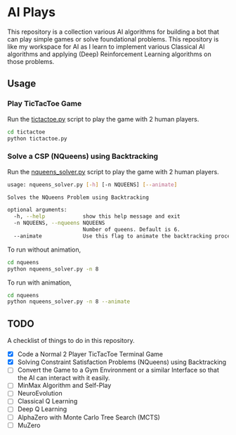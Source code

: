 # AI Plays

This repository is a collection various AI algorithms for building a bot that can play simple games or solve foundational problems. This repository is like my workspace for AI as I learn to implement various Classical AI algorithms and applying (Deep) Reinforcement Learning algorithms on those problems.

## Usage

### Play TicTacToe Game

Run the [tictactoe.py](tictactoe/tictactoe.py) script to play the game with 2 human players.

```bash
cd tictactoe
python tictactoe.py
```

### Solve a CSP (NQueens) using Backtracking

Run the [nqueens_solver.py](nqueens/nqueens_solver.py) script to play the game with 2 human players.

```bash
usage: nqueens_solver.py [-h] [-n NQUEENS] [--animate]

Solves the NQueens Problem using Backtracking

optional arguments:
  -h, --help            show this help message and exit
  -n NQUEENS, --nqueens NQUEENS
                        Number of queens. Default is 6.
  --animate             Use this flag to animate the backtracking process as it explores and places the queens on the board.
```

To run without animation,

```bash
cd nqueens
python nqueens_solver.py -n 8
```

To run with animation,

```bash
cd nqueens
python nqueens_solver.py -n 8 --animate
```

## TODO

A checklist of things to do in this repository.

- [x] Code a Normal 2 Player TicTacToe Terminal Game
- [x] Solving Constraint Satisfaction Problems (NQueens) using Backtracking
- [ ] Convert the Game to a Gym Environment or a similar Interface so that the AI can interact with it easily.
- [ ] MinMax Algorithm and Self-Play
- [ ] NeuroEvolution
- [ ] Classical Q Learning
- [ ] Deep Q Learning
- [ ] AlphaZero with Monte Carlo Tree Search (MCTS)
- [ ] MuZero
